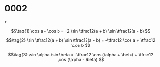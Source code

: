 # 0002
&gt;

$$\tag{1}
\cos a - \cos b = -2 \sin \tfrac12(a + b) \sin \tfrac12(a - b)
$$

$$\tag{2}
\sin \tfrac12(a + b) \sin \tfrac12(a - b) = -\tfrac12 \cos a + \tfrac12 \cos b
$$

$$\tag{3}
\sin \alpha \sin \beta = -\tfrac12 \cos (\alpha + \beta) + \tfrac12 \cos (\alpha - \beta)
$$
